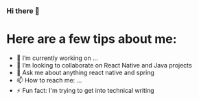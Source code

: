 ### Hi there 👋

<!--
**etherofgodd/etherofgodd** is a ✨ _special_ ✨ repository because its `README.md` (this file) appears on your GitHub profile.
-->

# Here are a few tips about me:

- 🔭 I’m currently working on ...
- 👯 I’m looking to collaborate on React Native and Java projects
- 💬 Ask me about anything react native and spring
- 📫 How to reach me: ...
- ⚡ Fun fact: I'm trying to get into technical writing 
